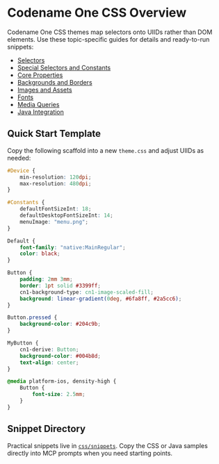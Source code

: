 # Codename One CSS Overview

Codename One CSS themes map selectors onto UIIDs rather than DOM elements. Use these topic-specific guides for details and ready-to-run snippets:

* [Selectors](Selectors.md)
* [Special Selectors and Constants](SpecialSelectors.md)
* [Core Properties](Properties.md)
* [Backgrounds and Borders](BackgroundsAndBorders.md)
* [Images and Assets](Assets.md)
* [Fonts](Fonts.md)
* [Media Queries](MediaQueries.md)
* [Java Integration](JavaIntegration.md)

## Quick Start Template

Copy the following scaffold into a new `theme.css` and adjust UIIDs as needed:

```css
#Device {
    min-resolution: 120dpi;
    max-resolution: 480dpi;
}

#Constants {
    defaultFontSizeInt: 18;
    defaultDesktopFontSizeInt: 14;
    menuImage: "menu.png";
}

Default {
    font-family: "native:MainRegular";
    color: black;
}

Button {
    padding: 2mm 3mm;
    border: 1pt solid #3399ff;
    cn1-background-type: cn1-image-scaled-fill;
    background: linear-gradient(0deg, #6fa8ff, #2a5cc6);
}

Button.pressed {
    background-color: #204c9b;
}

MyButton {
    cn1-derive: Button;
    background-color: #004b8d;
    text-align: center;
}

@media platform-ios, density-high {
    Button {
        font-size: 2.5mm;
    }
}
```

## Snippet Directory

Practical snippets live in [`css/snippets`](snippets/). Copy the CSS or Java samples directly into MCP prompts when you need starting points.

